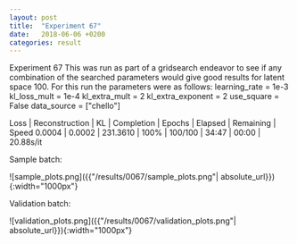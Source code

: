 ```yaml
---
layout: post
title:  "Experiment 67"
date:   2018-06-06 +0200
categories: result
---
```

Experiment 67
This was run as part of a gridsearch endeavor to see if any combination of the searched parameters would give good results for latent space 100.
For this run the parameters were as follows:
learning_rate = 1e-3
kl_loss_mult = 1e-4
kl_extra_mult = 2
kl_extra_exponent = 2
use_square = False
data_source = ["chello"]

Loss | Reconstruction | KL | Completion | Epochs | Elapsed | Remaining | Speed
0.0004 | 0.0002 | 231.3610 | 100% | 100/100 | 34:47 | 00:00 | 20.88s/it



Sample batch:

![sample_plots.png]({{"/results/0067/sample_plots.png"| absolute_url}}){:width="1000px"}

Validation batch:

![validation_plots.png]({{"/results/0067/validation_plots.png"| absolute_url}}){:width="1000px"}
